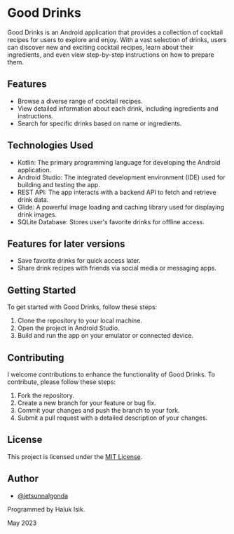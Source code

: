 # Good Drinks

Good Drinks is an Android application that provides a collection of cocktail recipes for users to explore and enjoy. With a vast selection of drinks, users can discover new and exciting cocktail recipes, learn about their ingredients, and even view step-by-step instructions on how to prepare them.

## Features

- Browse a diverse range of cocktail recipes.
- View detailed information about each drink, including ingredients and instructions.
- Search for specific drinks based on name or ingredients.

## Technologies Used

- Kotlin: The primary programming language for developing the Android application.
- Android Studio: The integrated development environment (IDE) used for building and testing the app.
- REST API: The app interacts with a backend API to fetch and retrieve drink data.
- Glide: A powerful image loading and caching library used for displaying drink images.
- SQLite Database: Stores user's favorite drinks for offline access.

## Features for later versions
- Save favorite drinks for quick access later.
- Share drink recipes with friends via social media or messaging apps.

## Getting Started

To get started with Good Drinks, follow these steps:

1. Clone the repository to your local machine.
2. Open the project in Android Studio.
3. Build and run the app on your emulator or connected device.

## Contributing

I welcome contributions to enhance the functionality of Good Drinks. To contribute, please follow these steps:

1. Fork the repository.
2. Create a new branch for your feature or bug fix.
3. Commit your changes and push the branch to your fork.
4. Submit a pull request with a detailed description of your changes.

## License

This project is licensed under the [MIT License](LICENSE).


## Author

- [@jetsunnalgonda](https://www.github.com/jetsunnalgonda)

Programmed by Haluk Isik.

May 2023

